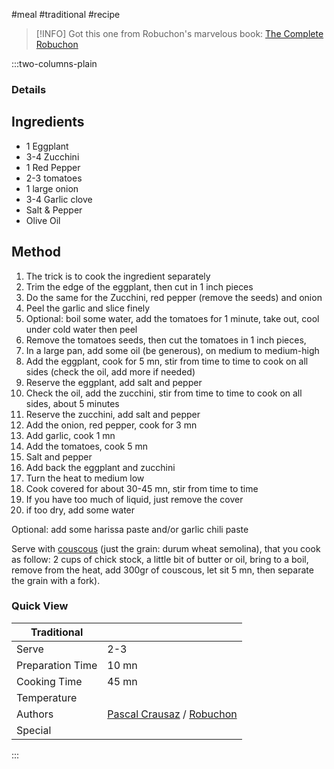 #meal #traditional #recipe

> [!INFO]
> Got this one from Robuchon's marvelous book: [The Complete Robuchon](https://www.amazon.com/Complete-Robuchon-Joel/dp/0307267199/ref=pd_bxgy_img_2/139-1207338-1667204)

:::two-columns-plain

### Details
## Ingredients

- 1 Eggplant
- 3-4 Zucchini
- 1 Red Pepper
- 2-3 tomatoes
- 1 large onion
- 3-4 Garlic clove
- Salt & Pepper
- Olive Oil


## Method

1. The trick is to cook the ingredient separately 
2. Trim the edge of the eggplant, then cut in 1 inch pieces
3. Do the same for the Zucchini, red pepper (remove the seeds) and onion
4. Peel the garlic and slice finely
5. Optional: boil some water, add the tomatoes for 1 minute, take out, cool under cold water then peel
6. Remove the tomatoes seeds, then cut the tomatoes in 1 inch pieces, 
7. In a large pan, add some oil (be generous), on medium to medium-high
8. Add the eggplant, cook for 5 mn, stir from time to time to cook on all sides (check the oil, add more if needed)
9. Reserve the eggplant, add salt and pepper
10. Check the oil, add the zucchini, stir from time to time to cook on all sides, about 5 minutes
11. Reserve the zucchini, add salt and pepper
12. Add the onion, red pepper, cook for 3 mn
13. Add garlic, cook 1 mn
14. Add the tomatoes, cook 5 mn
15. Salt and pepper
16. Add back the eggplant and zucchini
17. Turn the heat to medium low
18. Cook covered for about 30-45 mn, stir from time to time
  1. If you have too much of liquid, just remove the cover
  2. if too dry, add some water

  

Optional: add some harissa paste and/or garlic chili paste

Serve with [couscous](https://www.instacart.com/landing?product_id=24369) (just the grain: durum wheat semolina), that you cook as follow: 2 cups of chick stock, a little bit of butter or oil, bring to a boil, remove from the heat, add 300gr of couscous, let sit 5 mn, then separate the grain with a fork).



### Quick View
| Traditional      |                                                |
| ---------------- | ---------------------------------------------- |
| Serve            | 2-3                                            |
| Preparation Time | 10 mn                                          |
| Cooking Time     | 45 mn                                          |
| Temperature      |                                                |
| Authors          | [Pascal Crausaz](mailto:pascal@askpascal.com) / [Robuchon](https://www.amazon.com/Complete-Robuchon-Joel/dp/0307267199/ref=pd_bxgy_img_2/139-1207338-1667204) |
| Special          |                                                |

:::


